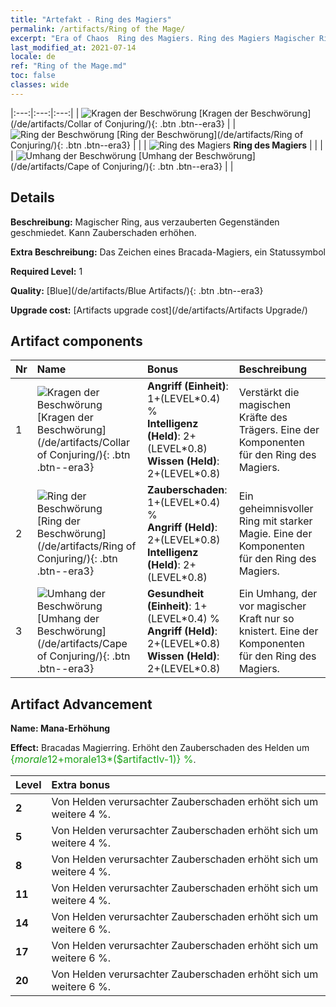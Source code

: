 ```yaml
---
title: "Artefakt - Ring des Magiers"
permalink: /artifacts/Ring of the Mage/
excerpt: "Era of Chaos  Ring des Magiers. Ring des Magiers Magischer Ring, aus verzauberten Gegenständen geschmiedet. Kann Zauberschaden erhöhen."
last_modified_at: 2021-07-14
locale: de
ref: "Ring of the Mage.md"
toc: false
classes: wide
---
```


  |:---:|:---:|:---:| 
  | ![Kragen der Beschwörung](/images/t/artifact_40221.png) [Kragen der Beschwörung](/de/artifacts/Collar of Conjuring/){: .btn .btn--era3} |   | ![Ring der Beschwörung](/images/t/artifact_40222.png) [Ring der Beschwörung](/de/artifacts/Ring of Conjuring/){: .btn .btn--era3} | 
  |   | ![Ring des Magiers](/images/t/icon_artifact_22.png) **Ring des Magiers** |  | 
  |   | ![Umhang der Beschwörung](/images/t/artifact_40223.png) [Umhang der Beschwörung](/de/artifacts/Cape of Conjuring/){: .btn .btn--era3} |   | 


## Details

 **Beschreibung:** Magischer Ring, aus verzauberten Gegenständen geschmiedet. Kann Zauberschaden erhöhen.

 **Extra Beschreibung:** Das Zeichen eines Bracada-Magiers, ein Statussymbol

 **Required Level:** 1

 **Quality:** [Blue](/de/artifacts/Blue Artifacts/){: .btn .btn--era3}

 **Upgrade cost:** [Artifacts upgrade cost](/de/artifacts/Artifacts Upgrade/)



## Artifact components

  | Nr |    Name    |   Bonus | Beschreibung | 
  |:---|:-----------|:--------|:------------| 
  | 1 | ![Kragen der Beschwörung](/images/t/artifact_40221.png) [Kragen der Beschwörung](/de/artifacts/Collar of Conjuring/){: .btn .btn--era3} | **Angriff (Einheit)**: 1+(LEVEL\*0.4) %<br/>**Intelligenz (Held)**: 2+(LEVEL\*0.8)<br/>**Wissen (Held)**: 2+(LEVEL\*0.8) | Verstärkt die magischen Kräfte des Trägers. Eine der Komponenten für den Ring des Magiers. | 
  | 2 | ![Ring der Beschwörung](/images/t/artifact_40222.png) [Ring der Beschwörung](/de/artifacts/Ring of Conjuring/){: .btn .btn--era3} | **Zauberschaden**: 1+(LEVEL\*0.4) %<br/>**Angriff (Held)**: 2+(LEVEL\*0.8)<br/>**Intelligenz (Held)**: 2+(LEVEL\*0.8) | Ein geheimnisvoller Ring mit starker Magie. Eine der Komponenten für den Ring des Magiers. | 
  | 3 | ![Umhang der Beschwörung](/images/t/artifact_40223.png) [Umhang der Beschwörung](/de/artifacts/Cape of Conjuring/){: .btn .btn--era3} | **Gesundheit (Einheit)**: 1+(LEVEL\*0.4) %<br/>**Angriff (Held)**: 2+(LEVEL\*0.8)<br/>**Wissen (Held)**: 2+(LEVEL\*0.8) | Ein Umhang, der vor magischer Kraft nur so knistert. Eine der Komponenten für den Ring des Magiers. | 


## Artifact Advancement

 **Name: Mana-Erhöhung**

 **Effect:** Bracadas Magierring. Erhöht den Zauberschaden des Helden um <span style="color: #1ca216;font-size:16px">{$morale12+$morale13*($artifactlv-1)} %</span>.

  |  Level  |    Extra bonus  | 
  |:--------|:----------------| 
  | **2** | Von Helden verursachter Zauberschaden erhöht sich um weitere 4 %. | 
  | **5** | Von Helden verursachter Zauberschaden erhöht sich um weitere 4 %. | 
  | **8** | Von Helden verursachter Zauberschaden erhöht sich um weitere 4 %. | 
  | **11** | Von Helden verursachter Zauberschaden erhöht sich um weitere 4 %. | 
  | **14** | Von Helden verursachter Zauberschaden erhöht sich um weitere 6 %. | 
  | **17** | Von Helden verursachter Zauberschaden erhöht sich um weitere 6 %. | 
  | **20** | Von Helden verursachter Zauberschaden erhöht sich um weitere 6 %. | 
